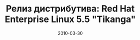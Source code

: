 ---
layout: post
title: "Релиз дистрибутива: Red Hat Enterprise Linux 5.5 \"Tikanga\""
date: 2010-03-30   
---